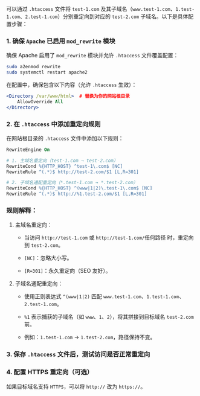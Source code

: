 可以通过 `.htaccess` 文件将 `test-1.com` 及其子域名（`www.test-1.com`、`1.test-1.com`、`2.test-1.com`）分别重定向到对应的 `test-2.com` 子域名。以下是具体配置步骤：

### 1. 确保 `Apache` 已启用 `mod_rewrite` 模块

确保 Apache 启用了 `mod_rewrite` 模块并允许 `.htaccess` 文件覆盖配置：

```bash
sudo a2enmod rewrite
sudo systemctl restart apache2
```

在配置中，确保包含以下内容（允许 `.htaccess` 生效）：

```apache
<Directory /var/www/html>  # 替换为你的网站根目录
    AllowOverride All
</Directory>
```

### 2. 在 `.htaccess` 中添加重定向规则

在网站根目录的 `.htaccess` 文件中添加以下规则：

```apache
RewriteEngine On

# 1. 主域名重定向（test-1.com → test-2.com）
RewriteCond %{HTTP_HOST} ^test-1\.com$ [NC]
RewriteRule ^(.*)$ http://test-2.com/$1 [L,R=301]

# 2. 子域名通配重定向（*.test-1.com → *.test-2.com）
RewriteCond %{HTTP_HOST} ^(www|1|2)\.test-1\.com$ [NC]
RewriteRule ^(.*)$ http://%1.test-2.com/$1 [L,R=301]
```

### 规则解释：

1. 主域名重定向：

	- 当访问 `http://test-1.com` 或 `http://test-1.com/`任何路径 时，重定向到 `test-2.com`。

	- `[NC]`：忽略大小写。

	- `[R=301]`：永久重定向（SEO 友好）。

2. 子域名通配重定向：

	- 使用正则表达式 `^(www|1|2)` 匹配 `www.test-1.com`、`1.test-1.com`、`2.test-1.com`。

	- `%1` 表示捕获的子域名（如 `www`、`1`、`2`），将其拼接到目标域名 `test-2.com` 前。

	- 例如：`1.test-1.com` → `1.test-2.com`，路径保持不变。

### 3. 保存 `.htaccess` 文件后，测试访问是否正常重定向

### 4. 配置 HTTPS 重定向（可选）

如果目标域名支持 `HTTPS`，可以将 `http://` 改为 `https://`。
